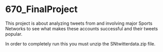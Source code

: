 # 670_FinalProject

This project is about analyzing tweets from and involving major Sports Networks to see what makes these accounts successful and their tweets popular. 

In order to completely run this you must unzip the SNtwitterdata.zip file. 

